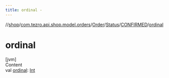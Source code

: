 ```yaml
---
title: ordinal -
---
```

//[shop](../../../../../index.md)/[com.tezro.api.shop.model.orders](../../../index.md)/[Order](../../index.md)/[Status](../index.md)/[CONFIRMED](index.md)/[ordinal](ordinal.md)



# ordinal  
[jvm]  
Content  
val [ordinal](ordinal.md): [Int](https://kotlinlang.org/api/latest/jvm/stdlib/kotlin/-int/index.html)  



